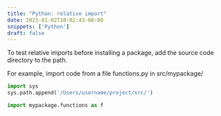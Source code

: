 ```yaml
---
title: "Python: relative import"
date: 2023-01-02T10:02:43-08:00
snippets: ['Python']
draft: false 
---
```


To test relative imports before installing a package, add the source code directory to the path.

For example, import code from a file functions.py in src/mypackage/

```Python
import sys
sys.path.append('/Users/username/project/src/')

import mypackage.functions as f
```

